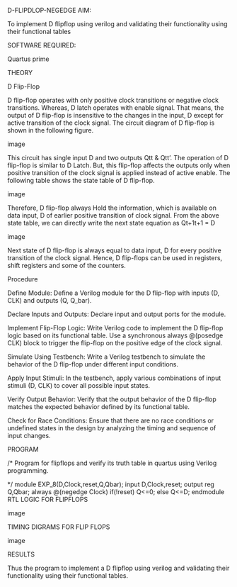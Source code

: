 D-FLIPDLOP-NEGEDGE
AIM:

To implement D flipflop using verilog and validating their functionality using their functional tables

SOFTWARE REQUIRED:

Quartus prime

THEORY

D Flip-Flop

D flip-flop operates with only positive clock transitions or negative clock transitions. Whereas, D latch operates with enable signal. That means, the output of D flip-flop is insensitive to the changes in the input, D except for active transition of the clock signal. The circuit diagram of D flip-flop is shown in the following figure.

image

This circuit has single input D and two outputs Qtt & Qtt’. The operation of D flip-flop is similar to D Latch. But, this flip-flop affects the outputs only when positive transition of the clock signal is applied instead of active enable. The following table shows the state table of D flip-flop.

image

Therefore, D flip-flop always Hold the information, which is available on data input, D of earlier positive transition of clock signal. From the above state table, we can directly write the next state equation as Qt+1t+1 = D

image

Next state of D flip-flop is always equal to data input, D for every positive transition of the clock signal. Hence, D flip-flops can be used in registers, shift registers and some of the counters.

Procedure

Define Module: Define a Verilog module for the D flip-flop with inputs (D, CLK) and outputs (Q, Q_bar).

Declare Inputs and Outputs: Declare input and output ports for the module.

Implement Flip-Flop Logic: Write Verilog code to implement the D flip-flop logic based on its functional table. Use a synchronous always @(posedge CLK) block to trigger the flip-flop on the positive edge of the clock signal.

Simulate Using Testbench: Write a Verilog testbench to simulate the behavior of the D flip-flop under different input conditions.

Apply Input Stimuli: In the testbench, apply various combinations of input stimuli (D, CLK) to cover all possible input states.

Verify Output Behavior: Verify that the output behavior of the D flip-flop matches the expected behavior defined by its functional table.

Check for Race Conditions: Ensure that there are no race conditions or undefined states in the design by analyzing the timing and sequence of input changes.

PROGRAM

/*
Program for flipflops and verify its truth table in quartus using Verilog programming. 

*/
module EXP_8(D,Clock,reset,Q,Qbar);
input D,Clock,reset;
output reg Q,Qbar;
always @(negedge Clock)
if(!reset)
	Q<=0;
else
	Q<=D;
endmodule
RTL LOGIC FOR FLIPFLOPS

image

TIMING DIGRAMS FOR FLIP FLOPS

image

RESULTS

Thus the program to implement a D flipflop using verilog and validating their functionality using their functional tables.
